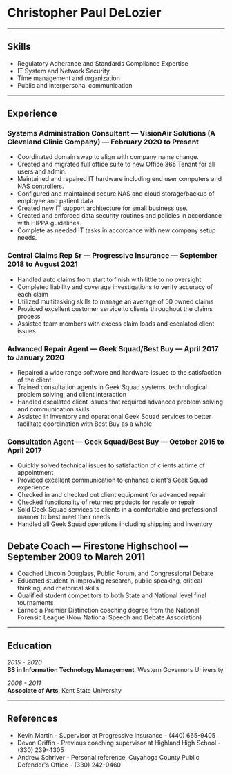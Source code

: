 

# Christopher Paul DeLozier

---

## Skills

 * Regulatory Adherance and Standards Compliance Expertise
 * IT System and Network Security
 * Time management and organization
 * Public and interpersonal communication 

---
## Experience

### **Systems Administration Consultant** &mdash; VisionAir Solutions (A Cleveland Clinic Company) &mdash; February 2020 to Present

* Coordinated domain swap to align with company name change.
* Created and migrated full office suite to new Office 365 Tenant for all users and admin.
* Maintained and repaired IT hardware including end user computers and NAS controllers. 
* Configured and maintained secure NAS and cloud storage/backup of employee and patient data
* Created new IT support architecture for small business use.
* Created and enforced data security routines and policies in accordance with HIPPA guidelines. 
* Complete as needed IT tasks in accordance with new company setup needs. 

### **Central Claims Rep Sr** &mdash; Progressive Insurance &mdash; September 2018 to August 2021

* Handled auto claims from start to finish with little to no oversight
* Completed liability and coverage investigations to verify accuracy of each claim
* Utilized multitasking skills to manage an average of 50 owned claims
* Provided excellent customer service to clients throughout the claims process
* Assisted team members with excess claim loads and escalated client issues

### **Advanced Repair Agent** &mdash; Geek Squad/Best Buy &mdash; April 2017 to January 2020

* Repaired a wide range software and hardware issues to the satisfaction of the client
* Trained consultation agents in Geek Squad systems, technological problem solving, and client interaction
* Handled escalated client issues that required advanced problem solving and communication skills
* Assisted in inventory and operational Geek Squad services to better facilitate coordination with Best Buy as a whole

### **Consultation Agent** &mdash; Geek Squad/Best Buy &mdash; October 2015 to April 2017

* Quickly solved technical issues to satisfaction of clients at time of appointment
* Provided excellent communication to enhance client's Geek Squad experience
* Checked in and checked out client equipment for advanced repair
* Checked functionality of returned products for resale or repair
* Sold Geek Squad services to clients in a comfortable and professional manner to best meet their needs
* Handled all Geek Squad operations including shipping and inventory

## **Debate Coach**  &mdash; Firestone Highschool &mdash; September 2009 to March 2011

* Coached Lincoln Douglass, Public Forum, and Congressional Debate
* Educated student in improving research, public speaking, critical thinking, and rhetorical skills
* Qualified student competitors to both State and National level final tournaments
* Earned a Premier Distinction coaching degree from the National Forensic League (Now National Speech and Debate Association)

---

## Education
*2015 - 2020*    
**BS in Information Technology Management**, Western Governors University  

*2008 - 2011*  
**Associate of Arts**, Kent State University

---

## References

* Kevin Martin - Supervisor at Progressive Insurance - (440) 665-9405
* Devon Griffin - Previous coaching supervisor at Highland High School - (330) 239-4305
* Andrew Schriver - Personal reference, Cuyahoga County Public Defender's Office - (330) 242-0460
